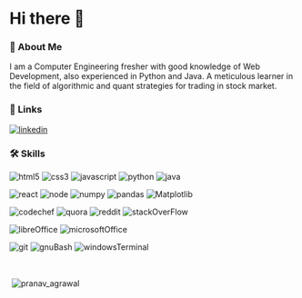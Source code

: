 # Hi there 👋

### 🚀 About Me
I am a Computer Engineering fresher with good knowledge of Web Development, also experienced in Python and Java. A meticulous learner in the field of algorithmic and quant strategies for trading in stock market.

### 🔗 Links

[![linkedin](https://img.shields.io/badge/linkedin-0A66C2?style=for-the-badge&logo=linkedin&logoColor=white)](https://www.linkedin.com/in/impranavag/)


### 🛠 Skills
![html5](https://img.shields.io/badge/HTML5-E34F26?style=for-the-badge&logo=html5&logoColor=white)
![css3](https://img.shields.io/badge/CSS3-1572B6?style=for-the-badge&logo=css3&logoColor=white)
![javascript](https://img.shields.io/badge/JavaScript-323330?style=for-the-badge&logo=javascript&logoColor=F7DF1E)
![python](https://img.shields.io/badge/Python-FFD43B?style=for-the-badge&logo=python&logoColor=blue)
![java](https://img.shields.io/badge/Java-ED8B00?style=for-the-badge&logo=java&logoColor=white)

![react](https://img.shields.io/badge/React-20232A?style=for-the-badge&logo=react&logoColor=61DAFB)
![node](https://img.shields.io/badge/Node.js-339933?style=for-the-badge&logo=nodedotjs&logoColor=white)
![numpy](https://img.shields.io/badge/Numpy-777BB4?style=for-the-badge&logo=numpy&logoColor=white)
![pandas](https://img.shields.io/badge/Pandas-2C2D72?style=for-the-badge&logo=pandas&logoColor=white)
![Matplotlib](https://img.shields.io/badge/Plotly-239120?style=for-the-badge&logo=plotly&logoColor=white)

![codechef](https://img.shields.io/badge/Codechef-%23B92B27.svg?&style=for-the-badge&logo=Codechef&logoColor=white)
![quora](https://img.shields.io/badge/Quora-%23B92B27.svg?&style=for-the-badge&logo=Quora&logoColor=white)
![reddit](https://img.shields.io/badge/Reddit-FF4500?style=for-the-badge&logo=reddit&logoColor=white)
![stackOverFlow](https://img.shields.io/badge/Stack_Overflow-FE7A16?style=for-the-badge&logo=stack-overflow&logoColor=white)

![libreOffice](https://img.shields.io/badge/LibreOffice-18A303?style=for-the-badge&logo=LibreOffice&logoColor=white)
![microsoftOffice](https://img.shields.io/badge/Microsoft_Office-D83B01?style=for-the-badge&logo=microsoft-office&logoColor=white)

![git](https://img.shields.io/badge/GIT-E44C30?style=for-the-badge&logo=git&logoColor=white)
![gnuBash](https://img.shields.io/badge/GNU%20Bash-4EAA25?style=for-the-badge&logo=GNU%20Bash&logoColor=white)
![windowsTerminal](https://img.shields.io/badge/windows%20terminal-4D4D4D?style=for-the-badge&logo=windows%20terminal&logoColor=white)


<br/>
<p>&nbsp;<img align="center" src="https://github-readme-stats.vercel.app/api/top-langs/?username=ImPranavAg&show_icons=true&count_private=true&theme=radical" alt="pranav_agrawal" /></p>
<br/>


<!--
**ImPranavAg/ImPranavAg** is a ✨ _special_ ✨ repository because its `README.md` (this file) appears on your GitHub profile.

<p align="left"> <img src="https://komarev.com/ghpvc/?username=ImPranavAg" alt="PranavAgrawal" /> </p>

Here are some ideas to get you started:

- 🔭 I’m currently working on ...
- 🌱 I’m currently learning ...
- 👯 I’m looking to collaborate on ...
- 🤔 I’m looking for help with ...
- 💬 Ask me about ...
- 📫 How to reach me: ...
- 😄 Pronouns: ...
- ⚡ Fun fact: ...
-->
